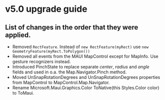 # v5.0 upgrade guide 

## List of changes in the order that they were applied.
- Removed `RectFeature`. Instead of `new RectFeature(myRect)` use `new GeometryFeature(myRect.ToPolygon())`
- Removed all events from the MAUI MapControl except for MapInfo. Use gesture recognizers instead.
- Introduced PinchState to replace separate *center*, *radius* and *angle* fields and used in o.a. the Map.Navigator.Pinch method.
- Moved UnSnapRotationDegrees and UnSnapRotationDegrees properties from MapControl to MapControl.Map.Navigator.
- Rename Microsoft.Maui.Graphics.Color ToNative(this Styles.Color color) to ToMaui.

